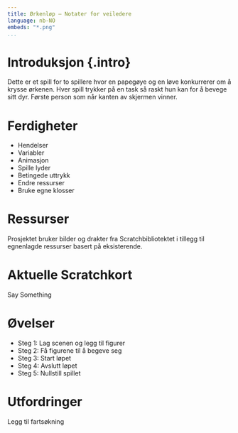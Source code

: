 ```yaml
---
title: Ørkenløp — Notater for veiledere
language: nb-NO
embeds: "*.png"
...
```


# Introduksjon {.intro}
Dette er et spill for to spillere hvor en papegøye og en løve konkurrerer om å krysse ørkenen. Hver spill trykker på en task så raskt hun kan for å bevege sitt dyr. Første person som når kanten av skjermen vinner.

# Ferdigheter
* Hendelser
* Variabler
* Animasjon
* Spille lyder
* Betingede uttrykk
* Endre ressurser
* Bruke egne klosser

# Ressurser
Prosjektet bruker bilder og drakter fra Scratchbibliotektet i tillegg til egnenlagde ressurser basert på eksisterende.

# Aktuelle Scratchkort
Say Something

# Øvelser
* Steg 1: Lag scenen og legg til figurer
* Steg 2: Få figurene til å begeve seg
* Steg 3: Start løpet
* Steg 4: Avslutt løpet
* Steg 5: Nullstill spillet


# Utfordringer
Legg til fartsøkning

